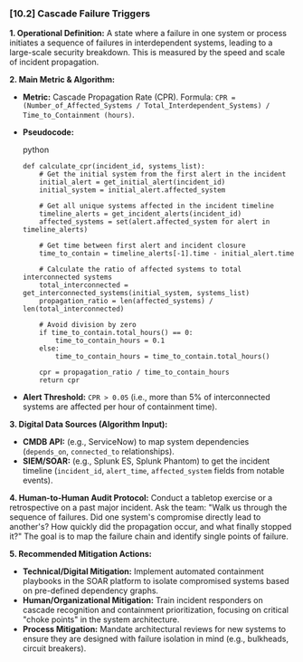 ### **[10.2] Cascade Failure Triggers**

**1. Operational Definition:**
A state where a failure in one system or process initiates a sequence of failures in interdependent systems, leading to a large-scale security breakdown. This is measured by the speed and scale of incident propagation.

**2. Main Metric & Algorithm:**

- **Metric:** Cascade Propagation Rate (CPR). Formula: `CPR = (Number_of_Affected_Systems / Total_Interdependent_Systems) / Time_to_Containment (hours)`.

- **Pseudocode:**

  python

  ```
  def calculate_cpr(incident_id, systems_list):
      # Get the initial system from the first alert in the incident
      initial_alert = get_initial_alert(incident_id)
      initial_system = initial_alert.affected_system
      
      # Get all unique systems affected in the incident timeline
      timeline_alerts = get_incident_alerts(incident_id)
      affected_systems = set(alert.affected_system for alert in timeline_alerts)
      
      # Get time between first alert and incident closure
      time_to_contain = timeline_alerts[-1].time - initial_alert.time
      
      # Calculate the ratio of affected systems to total interconnected systems
      total_interconnected = get_interconnected_systems(initial_system, systems_list)
      propagation_ratio = len(affected_systems) / len(total_interconnected)
      
      # Avoid division by zero
      if time_to_contain.total_hours() == 0:
          time_to_contain_hours = 0.1
      else:
          time_to_contain_hours = time_to_contain.total_hours()
      
      cpr = propagation_ratio / time_to_contain_hours
      return cpr
  ```

  

- **Alert Threshold:** `CPR > 0.05` (i.e., more than 5% of interconnected systems are affected per hour of containment time).

**3. Digital Data Sources (Algorithm Input):**

- **CMDB API:** (e.g., ServiceNow) to map system dependencies (`depends_on`, `connected_to` relationships).
- **SIEM/SOAR:** (e.g., Splunk ES, Splunk Phantom) to get the incident timeline (`incident_id`, `alert_time`, `affected_system` fields from notable events).

**4. Human-to-Human Audit Protocol:**
Conduct a tabletop exercise or a retrospective on a past major incident. Ask the team: "Walk us through the sequence of failures. Did one system's compromise directly lead to another's? How quickly did the propagation occur, and what finally stopped it?" The goal is to map the failure chain and identify single points of failure.

**5. Recommended Mitigation Actions:**

- **Technical/Digital Mitigation:** Implement automated containment playbooks in the SOAR platform to isolate compromised systems based on pre-defined dependency graphs.
- **Human/Organizational Mitigation:** Train incident responders on cascade recognition and containment prioritization, focusing on critical "choke points" in the system architecture.
- **Process Mitigation:** Mandate architectural reviews for new systems to ensure they are designed with failure isolation in mind (e.g., bulkheads, circuit breakers).